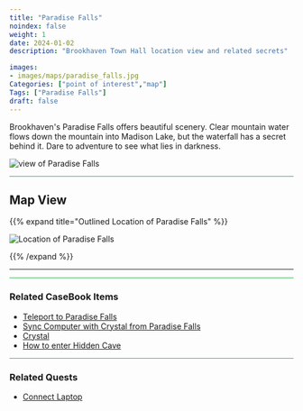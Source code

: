 ```yaml
---
title: "Paradise Falls"
noindex: false
weight: 1
date: 2024-01-02
description: "Brookhaven Town Hall location view and related secrets"

images:
- images/maps/paradise_falls.jpg
Categories: ["point of interest","map"]
Tags: ["Paradise Falls"]
draft: false
--- 
```


Brookhaven's Paradise Falls offers beautiful scenery. Clear mountain water flows down the mountain into Madison Lake, but the waterfall has a secret behind it. Dare to adventure to see what lies in darkness.

![view of Paradise Falls](/images/maps/paradise_falls.jpg)


<hr style="background-color: #28b44c" size=8>

## Map View

{{% expand title="Outlined Location of Paradise Falls" %}}

![Location of Paradise Falls](/images/maps/paradise-falls.png)

{{% /expand %}}

---

<hr style="background-color: #28b44c" size=8>

### Related CaseBook Items

- [Teleport to Paradise Falls](/casebook/interesting/teleporting/#paradise-falls)
- [Sync Computer with Crystal from Paradise Falls](/casebook/computer/other/#sync-failed)
- [Crystal](/casebook/interesting/observations/#paradise-falls-crystal)
- [How to enter Hidden Cave](/casebook/interesting/hidden_valley_cave/#getting-to-secret-cave)

<hr style="background-color: #28b44c" size=8>

### Related Quests

- [Connect Laptop](/lore/tools/connect_laptop/)